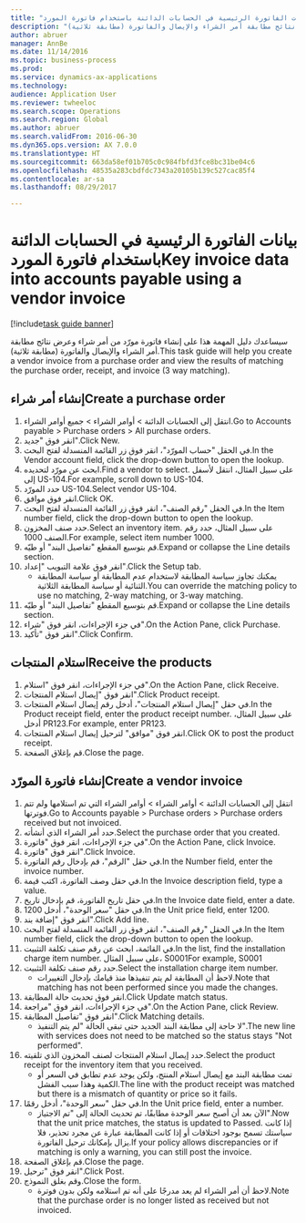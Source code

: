 ```yaml
--- 
title: "بيانات الفاتورة الرئيسية في الحسابات الدائنة باستخدام فاتورة المورد"
description: "سيساعدك دليل المهمة هذا على إنشاء فاتورة مورّد من أمر شراء وعرض نتائج مطابقة أمر الشراء والإيصال والفاتورة (مطابقة ثلاثية)."
author: abruer
manager: AnnBe
ms.date: 11/14/2016
ms.topic: business-process
ms.prod: 
ms.service: dynamics-ax-applications
ms.technology: 
audience: Application User
ms.reviewer: twheeloc
ms.search.scope: Operations
ms.search.region: Global
ms.author: abruer
ms.search.validFrom: 2016-06-30
ms.dyn365.ops.version: AX 7.0.0
ms.translationtype: HT
ms.sourcegitcommit: 663da58ef01b705c0c984fbfd3fce8bc31be04c6
ms.openlocfilehash: 48535a283cbdfdc7343a20105b139c527cac85f4
ms.contentlocale: ar-sa
ms.lasthandoff: 08/29/2017

---
```

# <a name="key-invoice-data-into-accounts-payable-using-a-vendor-invoice"></a><span data-ttu-id="7ad96-103">بيانات الفاتورة الرئيسية في الحسابات الدائنة باستخدام فاتورة المورد</span><span class="sxs-lookup"><span data-stu-id="7ad96-103">Key invoice data into accounts payable using a vendor invoice</span></span>

[!include[task guide banner](../../includes/task-guide-banner.md)]

<span data-ttu-id="7ad96-104">سيساعدك دليل المهمة هذا على إنشاء فاتورة مورّد من أمر شراء وعرض نتائج مطابقة أمر الشراء والإيصال والفاتورة (مطابقة ثلاثية).</span><span class="sxs-lookup"><span data-stu-id="7ad96-104">This task guide will help you create a vendor invoice from a purchase order and view the results of matching the purchase order, receipt, and invoice (3 way matching).</span></span>


## <a name="create-a-purchase-order"></a><span data-ttu-id="7ad96-105">إنشاء أمر شراء</span><span class="sxs-lookup"><span data-stu-id="7ad96-105">Create a purchase order</span></span>
1. <span data-ttu-id="7ad96-106">انتقل إلى الحسابات الدائنة > أوامر الشراء > جميع أوامر الشراء.</span><span class="sxs-lookup"><span data-stu-id="7ad96-106">Go to Accounts payable > Purchase orders > All purchase orders.</span></span>
2. <span data-ttu-id="7ad96-107">انقر فوق "جديد".</span><span class="sxs-lookup"><span data-stu-id="7ad96-107">Click New.</span></span>
3. <span data-ttu-id="7ad96-108">في الحقل "حساب المورّد‬"، انقر فوق زر القائمة المنسدلة لفتح البحث.</span><span class="sxs-lookup"><span data-stu-id="7ad96-108">In the Vendor account field, click the drop-down button to open the lookup.</span></span>
4. <span data-ttu-id="7ad96-109">ابحث عن مورّد لتحديده.</span><span class="sxs-lookup"><span data-stu-id="7ad96-109">Find a vendor to select.</span></span> <span data-ttu-id="7ad96-110">على سبيل المثال، انتقل لأسفل إلى US-104.</span><span class="sxs-lookup"><span data-stu-id="7ad96-110">For example, scroll down to US-104.</span></span>
5. <span data-ttu-id="7ad96-111">حدد المورّد US-104.</span><span class="sxs-lookup"><span data-stu-id="7ad96-111">Select vendor US-104.</span></span>
6. <span data-ttu-id="7ad96-112">انقر فوق موافق.</span><span class="sxs-lookup"><span data-stu-id="7ad96-112">Click OK.</span></span>
7. <span data-ttu-id="7ad96-113">في الحقل "رقم الصنف"، انقر فوق زر القائمة المنسدلة لفتح البحث.</span><span class="sxs-lookup"><span data-stu-id="7ad96-113">In the Item number field, click the drop-down button to open the lookup.</span></span>
8. <span data-ttu-id="7ad96-114">حدد صنف المخزون.</span><span class="sxs-lookup"><span data-stu-id="7ad96-114">Select an inventory item.</span></span> <span data-ttu-id="7ad96-115">على سبيل المثال، حدد رقم الصنف 1000.</span><span class="sxs-lookup"><span data-stu-id="7ad96-115">For example, select item number 1000.</span></span>
9. <span data-ttu-id="7ad96-116">قم بتوسيع المقطع "تفاصيل البند" أو طيّه.</span><span class="sxs-lookup"><span data-stu-id="7ad96-116">Expand or collapse the Line details section.</span></span>
10. <span data-ttu-id="7ad96-117">انقر فوق علامة التبويب "إعداد".</span><span class="sxs-lookup"><span data-stu-id="7ad96-117">Click the Setup tab.</span></span>
    * <span data-ttu-id="7ad96-118">يمكنك تجاوز سياسة المطابقة لاستخدام عدم المطابقة أو سياسة المطابقة الثنائية أو سياسة المطابقة الثلاثية.</span><span class="sxs-lookup"><span data-stu-id="7ad96-118">You can override the matching policy to use no matching, 2-way matching, or 3-way matching.</span></span>  
11. <span data-ttu-id="7ad96-119">قم بتوسيع المقطع "تفاصيل البند" أو طيّه.</span><span class="sxs-lookup"><span data-stu-id="7ad96-119">Expand or collapse the Line details section.</span></span>
12. <span data-ttu-id="7ad96-120">في جزء الإجراءات، انقر فوق "شراء".</span><span class="sxs-lookup"><span data-stu-id="7ad96-120">On the Action Pane, click Purchase.</span></span>
13. <span data-ttu-id="7ad96-121">انقر فوق "تأكيد".</span><span class="sxs-lookup"><span data-stu-id="7ad96-121">Click Confirm.</span></span>

## <a name="receive-the-products"></a><span data-ttu-id="7ad96-122">استلام المنتجات</span><span class="sxs-lookup"><span data-stu-id="7ad96-122">Receive the products</span></span>
1. <span data-ttu-id="7ad96-123">في جزء الإجراءات، انقر فوق "استلام".</span><span class="sxs-lookup"><span data-stu-id="7ad96-123">On the Action Pane, click Receive.</span></span>
2. <span data-ttu-id="7ad96-124">انقر فوق "إيصال استلام المنتجات".</span><span class="sxs-lookup"><span data-stu-id="7ad96-124">Click Product receipt.</span></span>
3. <span data-ttu-id="7ad96-125">في حقل "إيصال استلام المنتجات"، أدخل رقم إيصال استلام المنتجات.</span><span class="sxs-lookup"><span data-stu-id="7ad96-125">In the Product receipt field, enter the product receipt number.</span></span> <span data-ttu-id="7ad96-126">على سبيل المثال، أدخل PR123.</span><span class="sxs-lookup"><span data-stu-id="7ad96-126">For example, enter PR123.</span></span>
4. <span data-ttu-id="7ad96-127">انقر فوق "موافق" لترحيل إيصال استلام المنتجات.</span><span class="sxs-lookup"><span data-stu-id="7ad96-127">Click OK to post the product receipt.</span></span>
5. <span data-ttu-id="7ad96-128">قم بإغلاق الصفحة.</span><span class="sxs-lookup"><span data-stu-id="7ad96-128">Close the page.</span></span>

## <a name="create-a-vendor-invoice"></a><span data-ttu-id="7ad96-129">إنشاء فاتورة المورّد</span><span class="sxs-lookup"><span data-stu-id="7ad96-129">Create a vendor invoice</span></span>
1. <span data-ttu-id="7ad96-130">انتقل إلى الحسابات الدائنة > أوامر الشراء > أوامر الشراء التي تم استلامها ولم تتم فوترتها‬.</span><span class="sxs-lookup"><span data-stu-id="7ad96-130">Go to Accounts payable > Purchase orders > Purchase orders received but not invoiced.</span></span>
2. <span data-ttu-id="7ad96-131">حدد أمر الشراء الذي أنشأته.</span><span class="sxs-lookup"><span data-stu-id="7ad96-131">Select the purchase order that you created.</span></span>
3. <span data-ttu-id="7ad96-132">في جزء الإجراءات، انقر فوق "فاتورة".</span><span class="sxs-lookup"><span data-stu-id="7ad96-132">On the Action Pane, click Invoice.</span></span>
4. <span data-ttu-id="7ad96-133">انقر فوق "فاتورة".</span><span class="sxs-lookup"><span data-stu-id="7ad96-133">Click Invoice.</span></span>
5. <span data-ttu-id="7ad96-134">في حقل "الرقم"، قم بإدخال رقم الفاتورة.</span><span class="sxs-lookup"><span data-stu-id="7ad96-134">In the Number field, enter the invoice number.</span></span>
6. <span data-ttu-id="7ad96-135">في حقل وصف الفاتورة، اكتب قيمة.</span><span class="sxs-lookup"><span data-stu-id="7ad96-135">In the Invoice description field, type a value.</span></span>
7. <span data-ttu-id="7ad96-136">في حقل تاريخ الفاتورة، قم بإدخال تاريخ.</span><span class="sxs-lookup"><span data-stu-id="7ad96-136">In the Invoice date field, enter a date.</span></span>
8. <span data-ttu-id="7ad96-137">في حقل "سعر الوحدة"، أدخل 1200.</span><span class="sxs-lookup"><span data-stu-id="7ad96-137">In the Unit price field, enter 1200.</span></span>
9. <span data-ttu-id="7ad96-138">انقر فوق "إضافة بند".</span><span class="sxs-lookup"><span data-stu-id="7ad96-138">Click Add line.</span></span>
10. <span data-ttu-id="7ad96-139">في الحقل "رقم الصنف"، انقر فوق زر القائمة المنسدلة لفتح البحث.</span><span class="sxs-lookup"><span data-stu-id="7ad96-139">In the Item number field, click the drop-down button to open the lookup.</span></span>
11. <span data-ttu-id="7ad96-140">في القائمة، ابحث عن رقم صنف تكلفة التثبيت.</span><span class="sxs-lookup"><span data-stu-id="7ad96-140">In the list, find the installation charge item number.</span></span> <span data-ttu-id="7ad96-141">على سبيل المثال، S0001</span><span class="sxs-lookup"><span data-stu-id="7ad96-141">For example, S0001</span></span>
12. <span data-ttu-id="7ad96-142">حدد رقم صنف تكلفة التثبيت.</span><span class="sxs-lookup"><span data-stu-id="7ad96-142">Select the installation charge item number.</span></span>
    * <span data-ttu-id="7ad96-143">لاحظ أن المطابقة لم يتم تنفيذها منذ قيامك بإدخال التغييرات.</span><span class="sxs-lookup"><span data-stu-id="7ad96-143">Note that matching has not been performed since you made the changes.</span></span>  
13. <span data-ttu-id="7ad96-144">انقر فوق تحديث حالة المطابقة.</span><span class="sxs-lookup"><span data-stu-id="7ad96-144">Click Update match status.</span></span>
14. <span data-ttu-id="7ad96-145">في جزء الإجراءات، انقر فوق "مراجعة".</span><span class="sxs-lookup"><span data-stu-id="7ad96-145">On the Action Pane, click Review.</span></span>
15. <span data-ttu-id="7ad96-146">انقر فوق "تفاصيل المطابقة".</span><span class="sxs-lookup"><span data-stu-id="7ad96-146">Click Matching details.</span></span>
    * <span data-ttu-id="7ad96-147">لا حاجة إلى مطابقة البند الجديد حتى تبقى الحالة "لم يتم التنفيذ‬".</span><span class="sxs-lookup"><span data-stu-id="7ad96-147">The new line with services does not need to be matched so the status stays "Not performed".</span></span>  
16. <span data-ttu-id="7ad96-148">حدد إيصال استلام المنتجات لصنف المخزون الذي تلقيته.</span><span class="sxs-lookup"><span data-stu-id="7ad96-148">Select the product receipt for the inventory item that you received.</span></span>
    * <span data-ttu-id="7ad96-149">تمت مطابقة البند مع إيصال استلام المنتج، ولكن يوجد عدم تطابق في السعر أو الكمية وهذا سبب الفشل.</span><span class="sxs-lookup"><span data-stu-id="7ad96-149">The line with the product receipt was matched but there is a mismatch of quantity or price so it fails.</span></span>  
17. <span data-ttu-id="7ad96-150">في حقل "سعر الوحدة"، أدخل رقمًا.</span><span class="sxs-lookup"><span data-stu-id="7ad96-150">In the Unit price field, enter a number.</span></span>
    * <span data-ttu-id="7ad96-151">الآن بعد أن أصبح سعر الوحدة مطابقًا، تم تحديث الحالة إلى "تم الاجتياز‬".</span><span class="sxs-lookup"><span data-stu-id="7ad96-151">Now that the unit price matches, the status is updated to Passed.</span></span> <span data-ttu-id="7ad96-152">إذا كانت سياستك تسمح بوجود اختلافات أو إذا كانت المطابقة عبارة عن مجرد تحذير، فلا يزال بإمكانك ترحيل الفاتورة.</span><span class="sxs-lookup"><span data-stu-id="7ad96-152">If your policy allows discrepancies or if matching is only a warning, you can still post the invoice.</span></span>  
18. <span data-ttu-id="7ad96-153">قم بإغلاق الصفحة.</span><span class="sxs-lookup"><span data-stu-id="7ad96-153">Close the page.</span></span>
19. <span data-ttu-id="7ad96-154">انقر فوق "ترحيل".</span><span class="sxs-lookup"><span data-stu-id="7ad96-154">Click Post.</span></span>
20. <span data-ttu-id="7ad96-155">وقم بغلق النموذج.</span><span class="sxs-lookup"><span data-stu-id="7ad96-155">Close the form.</span></span>
    * <span data-ttu-id="7ad96-156">لاحظ أن أمر الشراء لم يعد مدرجًا على أنه تم استلامه ولكن بدون فوترة.‬</span><span class="sxs-lookup"><span data-stu-id="7ad96-156">Note that the purchase order is no longer listed as received but not invoiced.</span></span>  


